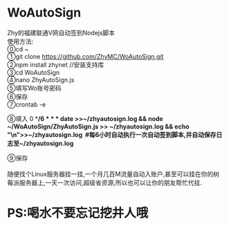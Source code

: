# WoAutoSign
Zhy的福建联通V网自动签到Nodejs脚本
<br/>
使用方法:<br/>
⓪cd ~<br/>
①git clone https://github.com/ZhyMC/WoAutoSign.git<br/>
②npm install zhynet //安装支持库<br/>
③cd WoAutoSign<br/>
④nano ZhyAutoSign.js<br/>
⑤填写Wo账号密码<br/>
⑥保存<br/>
⑦crontab -e<br/>

⑧填入 0 *<b>/6 * * * date >>~/zhyautosign.log && node ~/WoAutoSign/ZhyAutoSign.js >> ~/zhyautosign.log &&  echo "\n">>~/zhyautosign.log
  #每6小时自动执行一次自动签到脚本,并自动保存日志至~/zhyautosign.log</b><br/>
  
⑨保存<br/>
<br/>
随便找个Linux服务器挂一挂,一个月几百M流量自动入账户,甚至可以挂在你的树莓派服务器上,一天一次访问,超级省资源,所以也可以让你的朋友帮忙代挂.
<br/>
# PS:喝水不要忘记挖井人哦
